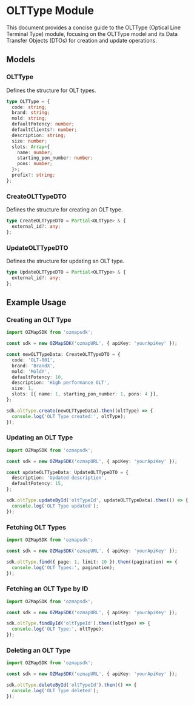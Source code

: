 # OLTType Module

This document provides a concise guide to the OLTType (Optical Line Terminal Type) module, focusing on the OLTType model and its Data Transfer Objects (DTOs) for creation and update operations.

## Models

### OLTType

Defines the structure for OLT types.

```typescript
type OLTType = {
  code: string;
  brand: string;
  mold: string;
  defaultPotency: number;
  defaultClients?: number;
  description: string;
  size: number;
  slots: Array<{
    name: number;
    starting_pon_number: number;
    pons: number;
  }>;
  prefix?: string;
};
```

### CreateOLTTypeDTO

Defines the structure for creating an OLT type.

```typescript
type CreateOLTTypeDTO = Partial<OLTType> & {
  external_id?: any;
};
```

### UpdateOLTTypeDTO

Defines the structure for updating an OLT type.

```typescript
type UpdateOLTTypeDTO = Partial<OLTType> & {
  external_id?: any;
};
```

## Example Usage

### Creating an OLT Type

```typescript
import OZMapSDK from 'ozmapsdk';

const sdk = new OZMapSDK('ozmapURL', { apiKey: 'yourApiKey' });

const newOLTTypeData: CreateOLTTypeDTO = {
  code: 'OLT-001',
  brand: 'BrandX',
  mold: 'MoldY',
  defaultPotency: 10,
  description: 'High performance OLT',
  size: 1,
  slots: [{ name: 1, starting_pon_number: 1, pons: 4 }],
};

sdk.oltType.create(newOLTTypeData).then((oltType) => {
  console.log('OLT Type created:', oltType);
});
```

### Updating an OLT Type

```typescript
import OZMapSDK from 'ozmapsdk';

const sdk = new OZMapSDK('ozmapURL', { apiKey: 'yourApiKey' });

const updateOLTTypeData: UpdateOLTTypeDTO = {
  description: 'Updated description',
  defaultPotency: 15,
};

sdk.oltType.updateById('oltTypeId', updateOLTTypeData).then(() => {
  console.log('OLT Type updated');
});
```

### Fetching OLT Types

```typescript
import OZMapSDK from 'ozmapsdk';

const sdk = new OZMapSDK('ozmapURL', { apiKey: 'yourApiKey' });

sdk.oltType.find({ page: 1, limit: 10 }).then((pagination) => {
  console.log('OLT Types:', pagination);
});
```

### Fetching an OLT Type by ID

```typescript
import OZMapSDK from 'ozmapsdk';

const sdk = new OZMapSDK('ozmapURL', { apiKey: 'yourApiKey' });

sdk.oltType.findById('oltTypeId').then((oltType) => {
  console.log('OLT Type:', oltType);
});
```

### Deleting an OLT Type

```typescript
import OZMapSDK from 'ozmapsdk';

const sdk = new OZMapSDK('ozmapURL', { apiKey: 'yourApiKey' });

sdk.oltType.deleteById('oltTypeId').then(() => {
  console.log('OLT Type deleted');
});
```

